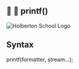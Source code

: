 ## :arrows_counterclockwise: :wrench: printf()
![Holberton School Logo](/ConnorBrereton/printf/tree/master/holberton-logo-twitter-card.png?raw=true "Logo")

## Syntax
printf(formatter, stream...);
